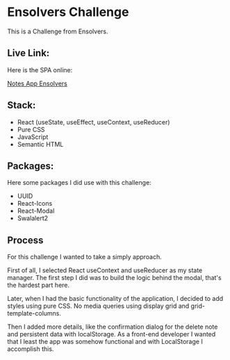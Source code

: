 # Ensolvers Challenge

This is a Challenge from Ensolvers.

## Live Link:

Here is the SPA online: 

[Notes App Ensolvers](https://note-app-ensolvers.herokuapp.com/)

## Stack:

- React (useState, useEffect, useContext, useReducer)
- Pure CSS
- JavaScript
- Semantic HTML

## Packages:

Here some packages I did use with this challenge:

- UUID
- React-Icons
- React-Modal
- Swalalert2

## Process

For this challenge I wanted to take a simply approach.

First of all, I selected React useContext and useReducer as my state manager. The first step I did was to build the logic behind the modal, that's the hardest part here.

Later, when I had the basic functionality of the application, I decided to add styles using pure CSS. No media queries using display grid and grid-template-columns.

Then I added more details, like the confirmation dialog for the delete note and persistent data with localStorage. As a front-end developer I wanted that I least the app was somehow functional and with LocalStorage I accomplish this.



